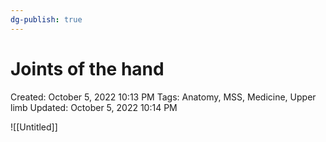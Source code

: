 ```yaml
---
dg-publish: true
---
```


# Joints of the hand

Created: October 5, 2022 10:13 PM
Tags: Anatomy, MSS, Medicine, Upper limb
Updated: October 5, 2022 10:14 PM

![[Untitled]]